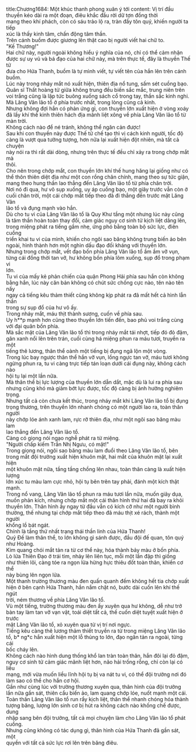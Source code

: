 title:Chương1684: Một khúc thanh phong xuân ý tới
content:
Vị trí đầu thuyền kéo dài ra một đoạn, điêu khắc đầu rời dữ tợn đồng thời<br>mang theo khí phách, còn có sáu trảo lộ ra, tràn đầy tôn quý, khiến người ta tiếp<br>xúc là thấy kinh tâm, chấn động tâm thần.<br>Trên cánh buồm được giương lên thật cao bị người viết hai chữ to.<br>"Kế Thương!"<br>Hai chữ này, người ngoài không hiểu ý nghĩa của nó, chỉ có thể cảm nhận<br>được sự uy vũ và bá đạo của hai chữ này, mà trên thực tế, đây là thuyền Thế tử<br>đưa cho Hứa Thanh, buồm là tự mình viết, tự viết tên của hắn lên trên cánh<br>buồm.<br>Lúc này trong nháy mắt nó xuất hiện, thiên địa nổ tung, sấm sét cuồng bạo.<br>Quân sĩ Thất hoàng tử giữa không trung đều biến sắc mắc, trung niên trên<br>voi trắng cũng là lập tức buông xuống sách cổ trong tay, thần sắc kinh nghi.<br>Mà Lăng Vân lão tổ ở phía trước nhất, trong lòng cũng cả kinh.<br>Nhưng không đợi hắn có phản ứng gì, con thuyền lớn xuất hiện ở vòng xoáy<br>đã lấy khí thế kinh thiên hách địa mãnh liệt xông về phía Lăng Vân lão tổ từ<br>màn trời.<br>Không cách nào để né tránh, không thể ngăn cản được!<br>Sau khi con thuyền này được Thế tử chế tạo thì vị cách kinh người, tốc độ<br>càng là vượt qua tưởng tượng, hơn nữa lại xuất hiện đột nhiên, mà tất cả chuyện<br>này nói ra thì rất dài dòng, nhưng trên thực tế đều chỉ xảy ra trong chớp mắt mà<br>thôi.<br>Cho nên trong chớp mắt, con thuyền lớn khí thế hung hăng lại giống như có<br>thể thôn thiên diệt địa như một con rồng chân chính, mang theo sự tức giận,<br>mang theo hung thần lao thẳng đến Lăng Vân lão tổ từ phía chân trời.<br>Nơi nó đi qua, hư vô sụp xuống, uy áp cuồng bạo, một giây trước vẫn còn ở<br>cuối chân trời, một cái chớp mắt tiếp theo đã đi thẳng đến trước mặt Lăng Vân<br>lão tổ và đụng mạnh vào hắn.<br>Dù cho tu vi của Lăng Vân lão tổ là Quy Khư tầng một nhưng lúc này cũng<br>là tâm thần hoàn toàn thay đổi, cảm giác nguy cơ sinh tử kịch liệt dâng lên,<br>trong miệng phát ra tiếng gầm nhẹ, ứng phó bằng toàn bộ sức lực, điên cuồng<br>triển khai tu vi của mình, khiến cho ngôi sao băng không trung biến ảo bên<br>ngoài, hình thành hơn một nghìn dấu đạo đối kháng với thuyền lớn.<br>Nhưng trong chớp mắt, vết đạo bốn phía Lăng Vân lão tổ ầm ầm vỡ vụn,<br>từng cái đồng thời tan vỡ, hư không bốn phía lõm xuống, sụp đổ trong phạm vi<br>lớn.<br>Tu vi của mấy kẻ phản chiến của quận Phong Hải phía sau hắn còn không<br>bằng hắn, lúc này căn bản không có chút sức chống cực nào, tên nào tên nấy<br>ngay cả tiếng kêu thảm thiết cũng không kịp phát ra đã mất hết cả hình lẫn thần<br>trong sự sụp đổ của hư vô ấy.<br>Trong nháy mắt, máu thịt thành sương, cuốn về phía sau.<br>Uy h**p mạnh hơn cũng theo thuyền lớn tiến đến, bao phủ voi trắng cùng<br>với đại quân bốn phía.<br>Mà sắc mặt của Lăng Vân lão tổ thì trong nháy mắt tái nhợt, tiếp đó đỏ đậm,<br>gân xanh nổi lên trên trán, cuối cùng há miệng phun ra máu tươi, truyền ra một<br>tiếng thê lương, thân thể oành một tiếng bị đụng ngã lộn một vòng.<br>Trong lúc bay ngược thân thể hắn vỡ vụn, lồng ngực tan vỡ, máu tươi không<br>ngừng phun ra, tu vi càng trực tiếp tán loạn dưới cái đụng này, không cách nào<br>hội tụ lại một lần nữa.<br>Mà thân thể bị lực lượng của thuyền lớn dẫn dắt, mặc dù là lui ra phía sau<br>nhưng cũng khó mà giảm bớt lực được, tốc độ càng bị ảnh hưởng nghiêm trọng.<br>Nhưng tất cả còn chưa kết thúc, trong nháy mắt khi Lăng Vân lão tổ bị đụng<br>trọng thương, trên thuyền lớn nhanh chóng có một người lao ra, toàn thân người<br>này chớp lóe ánh xanh lam, rực rỡ thiên địa, như một ngôi sao băng màu lam<br>lao thẳng đến Lăng Vân lão tổ.<br>Càng có giọng nói ngạo nghễ phát ra từ miệng.<br>"Người chấp kiếm Trần Nhị Ngưu, có mặt!"<br>Trong giọng nói, ngôi sao băng màu lam đuổi theo Lăng Vân lão tổ, bên<br>trong mắt đội trưởng xuất hiện khuôn mặt, hai mắt của khuôn mặt lại xuất hiện<br>một khuôn mặt nữa, tầng tầng chồng lên nhau, toàn thân càng là xuất hiện lượng<br>lớn xúc tu màu lam cực nhỏ, hội tụ bên trên tay phải, đánh một kích thật mạnh.<br>Trong nổ vang, Lăng Vân lão tổ phun ra máu tươi lần nữa, muốn giãy dụa,<br>muốn phản kích, nhưng chớp mắt một cái thân hình thứ hai đã bay ra khỏi<br>thuyền lớn. Thân hình ấy ngay từ đầu vẫn có kích cỡ như một người bình<br>thường, thế nhưng tại chớp mắt tiếp theo đã máu thịt xé rách, thành một người<br>khổng lồ bát ngát.<br>Chính là tầng thứ nhất trạng thái thần linh của Hứa Thanh!<br>Quỷ Đế làm thân thể, to lớn không gì sánh được, đầu đội đế quan, tôn quý<br>như Hoàng.<br>Kim quang chói mắt tản ra từ cơ thể này, hóa thành bảy màu ở bốn phía.<br>Lò lửa Thiên Đạo ở trái tim, nhảy lên liên tục, mỗi một lần đập thì giống<br>như thiên lôi, càng tóe ra ngọn lửa hừng hực thiêu đốt toàn thân, khiến cơ thể<br>này bùng lên ngọn lửa.<br>Một thanh trường thương màu đen quấn quanh đếm không hết tia chớp xuất<br>hiện ở bên cạnh Hứa Thanh, hắn nắm chặt nó, bước dài cuốn lên khí thế ngút<br>trời, ném thương về phía Lăng Vân lão tổ.<br>Vù một tiếng, trường thương màu đen ấy xuyên qua hư không, dễ như trở<br>bàn tay làm tan vỡ vạn vật, toái diệt tất cả, thế cuốn diệt tuyệt xuất hiện ở trước<br>mặt Lăng Vân lão tổ, xỏ xuyên qua từ vị trí nơi ngực.<br>Tiếng kêu càng thê lương thảm thiết truyền ra từ trong miệng Lăng Vân lão<br>tổ, b* ng*c hắn xuất hiện một lỗ thủng to lớn, đạo ngân tản ra ngoài, từng cái<br>bốc cháy lên.<br>Không cách nào hình dung thống khổ lan tràn toàn thân, hắn đôi lại đỏ đậm,<br>nguy cơ sinh tử cảm giác mãnh liệt hơn, não hải trống rỗng, chỉ còn lại có liều<br>mạng, mới vừa muốn liều lĩnh hội tụ bị va nát tu vi, có thể đội trưởng nơi đó<br>làm sao có thể cho hắn cơ hội.<br>Gần như cùng lúc với trường thương xuyên qua, thân hình của đội trưởng<br>lần nữa gần sát, thiên cẩu biến ảo, lam quang chớp lóe, nuốt mạnh một cái.<br>Toàn thân Lăng Vân lão tổ run rẩy kịch liệt, thân thể nhanh chóng hóa thành<br>tượng băng, lượng lớn sinh cơ bị hút ra không cách nào khống chế được, dung<br>nhập sang bên đội trưởng, tất cả mọi chuyện làm cho Lăng Vân lão tổ phát<br>cuồng.<br>Nhưng cũng không có tác dụng gì, thân hình của Hứa Thanh đã gần sát, một<br>quyền với tất cả sức lực rơi lên trên băng điêu.